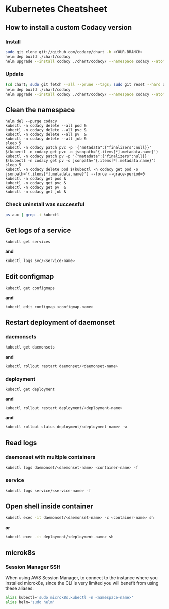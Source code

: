 # Kubernetes Cheatsheet

## How to install a custom Codacy version

### Install

```bash
sudo git clone git://github.com/codacy/chart -b <YOUR-BRANCH>
helm dep build ./chart/codacy
helm upgrade --install codacy ./chart/codacy/ --namespace codacy --atomic --timeout=300 --values ./<YOUR-VALUES-FILE>
```

### Update

```bash
(cd chart; sudo git fetch --all --prune --tags; sudo git reset --hard origin/<YOUR-BRANCH>;)
helm dep build ./chart/codacy
helm upgrade --install codacy ./chart/codacy/ --namespace codacy --atomic --timeout=300 --values ./<YOUR-VALUES-FILE>
```

## Clean the namespace

```
helm del --purge codacy
kubectl -n codacy delete --all pod &
kubectl -n codacy delete --all pvc &
kubectl -n codacy delete --all pv  &
kubectl -n codacy delete --all job &
sleep 5
kubectl -n codacy patch pvc -p '{"metadata":{"finalizers":null}}' $(kubectl -n codacy get pvc -o jsonpath='{.items[*].metadata.name}')
kubectl -n codacy patch pv -p '{"metadata":{"finalizers":null}}' $(kubectl -n codacy get pv -o jsonpath='{.items[*].metadata.name}')
sleep 5
kubectl -n codacy delete pod $(kubectl -n codacy get pod -o jsonpath='{.items[*].metadata.name}') --force --grace-period=0
kubectl -n codacy get pod &
kubectl -n codacy get pvc &
kubectl -n codacy get pv  &
kubectl -n codacy get job &
```

### Check uninstall was successful
```bash
ps aux | grep -i kubectl
```

## Get logs of a service

```bash
kubectl get services
```

**and**

```bash
kubectl logs svc/<service-name>
```

## Edit configmap

```bash
kubectl get configmaps
```

**and**

```bash
kubectl edit configmap <configmap-name>
```

## Restart deployment of daemonset

### daemonsets

```bash
kubectl get daemonsets
```

**and**

```bash
kubectl rollout restart daemonset/<daemonset-name>
```


### deployment

```bash
kubectl get deployment
```

**and**

```bash
kubectl rollout restart deployment/<deployment-name>
```

**and**

```bash
kubectl rollout status deployment/<deployment-name> -w
```

## Read logs

### daemonset with multiple containers

```bash
kubectl logs daemonset/<daemonset-name> <container-name> -f
```

### service

```bash
kubectl logs service/<service-name> -f
```

## Open shell inside container

```bash
kubectl exec -it daemonset/<daemonset-name> -c <container-name> sh
```

**or**

```bash
kubectl exec -it deployment/<deployment-name> sh
```

## microk8s

### Session Manager SSH

When using AWS Session Manager, to connect to the instance where you installed microk8s,
since the CLI is very limited you will benefit from using these aliases:

```bash
alias kubectl='sudo microk8s.kubectl -n <namespace-name>'
alias helm='sudo helm'
```

